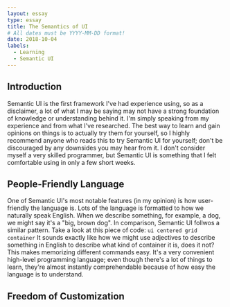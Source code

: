 ```yaml
---
layout: essay
type: essay
title: The Semantics of UI
# All dates must be YYYY-MM-DD format!
date: 2018-10-04
labels:
  - Learning
  - Semantic UI
---
```


## Introduction
Semantic UI is the first framework I've had experience using, so as a disclaimer, a lot of what I may be saying may not have a strong foundation of knowledge or understanding behind it. I'm simply speaking from my experience and from what I've researched. The best way to learn and gain opinions on things is to actually try them for yourself, so I highly recommend anyone who reads this to try Semantic UI for yourself; don't be discouraged by any downsides you may hear from it. I don't consider myself a very skilled programmer, but Semantic UI is something that I felt comfortable using in only a few short weeks.

## People-Friendly Language
One of Semantic UI's most notable features (in my opinion) is how user-friendly the language is. Lots of the language is formatted to how we naturally speak English. When we describe something, for example, a dog, we might say it's a "big, brown dog". In comparison, Semantic UI follwos a similar pattern. Take a look at this piece of code: 
  `ui centered grid container`
It sounds exactly like how we might use adjectives to describe something in English to describe what kind of container it is, does it not? This makes memorizing different commands easy. It's a very convenient high-level programming language; even though there's a lot of things to learn, they're almost instantly comprehendable because of how easy the language is to understand.

## Freedom of Customization


